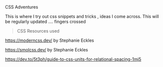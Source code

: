 CSS Adventures

This is where I try out css snippets and tricks ,  ideas I come across.
This will be regularly updated .... fingers crossed

> CSS Resources used

https://moderncss.dev/ by Stephanie Eckles

https://smolcss.dev/ by Stephanie Eckles

https://dev.to/5t3ph/guide-to-css-units-for-relational-spacing-1mj5